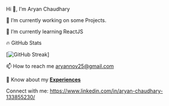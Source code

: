 

<!--
**aryannov25/aryannov25** is a ✨ _special_ ✨ repository because its `README.md` (this file) appears on your GitHub profile.

Here are some ideas to get you started:

- 🔭 I’m currently working on ...
- 🌱 I’m currently learning ...
- 👯 I’m looking to collaborate on ...
- 🤔 I’m looking for help with ...
- 💬 Ask me about ...
- 📫 How to reach me: ...
- 😄 Pronouns: ...
- ⚡ Fun fact: ...
-->


Hi 👋, I'm Aryan Chaudhary

🔭 I’m currently working on some Projects.
<!--**[Hunger Wheel](https://food-delivering-app.netlify.app/)**-->

🌱 I’m currently learning ReactJS

🔥 GitHub Stats

[![GitHub Streak](https://streak-stats.demolab.com?user=aryannov25&theme=dark&hide_border=true)]

📫 How to reach me aryannov25@gmail.com

📄 Know about my **[Experiences](https://drive.google.com/file/d/1ErILxUGXjcWm_zFFdEngSBUnnxOnX9vM/view?usp=drive_link)**

Connect with me: https://www.linkedin.com/in/aryan-chaudhary-133855230/
